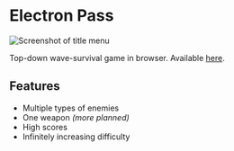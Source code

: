# Electron Pass

![Screenshot of title menu](https://lh3.googleusercontent.com/27mckoZtIBCYPxSnMi-Q8u4pieDWGJ0df23y6-cfylpYSrKrLMkPEPdBXf7bp7U5mGZzzfAgUbafgHcaSsoYelIitGLRIs2scVI5upE25gFcp9b5TNo7Tgw2T6Q8dOQ8zvf3MaCMxa70bCoBejx_O2VzzOJRFMFUHP6fRTfUX_4nePB_4b_8TRa-bOcp5Xi30vaieDLXL3ytrrtfbmcONYLEKQNEkL4D3uV82abdquwC2y1OU4kQWh-l7QQKt-77gomVHaFP7IEewWaYy8DXiKsxmJ1L5T2M_Wgevlv36kOXekP7a65rWdq0k26Hy_c2OncWy_eLvb-H9OnyOrCs75B2M5JoWuJmCi7SX-auSub5nF__7FY8o9ZWgxE6pHzupfkxDwvXo6QXcEaI0V9CEEDeM8v_f4BJGP7iDNx0zQdLBuX0_o_PZ4v8EEZvXNOymR8rH_cZe-tufh4SxAIha9WOHIkPqDUMEN73z2Di2mGZMuo2mEUiVah7kBoOE0lCh7RmPHmagY8gpwqiC3sPwhbbTk2lElBcQZB_q5YwIyJCxhp6k7Qy8Dn-MzhRMuP8z1C5UYQrVGsnx4GJMdLvzFPKKgbudm1AeNsYoNQWO9C94Yy1SNZvRMYBG5DKzCMLjk3KdHACesq80TrrR7-UUaCM5-6k-myiwAboWjLfqY1bDtnZc-ePJqE8mpIlv9QopRWmU4Sm1SAn-4epdg=w1668-h938-no)

Top-down wave-survival game in browser. Available [here](https://bt7s7k7.github.io/ElectronPass).
## Features
- Multiple types of enemies
- One weapon *(more planned)*
- High scores
- Infinitely increasing difficulty